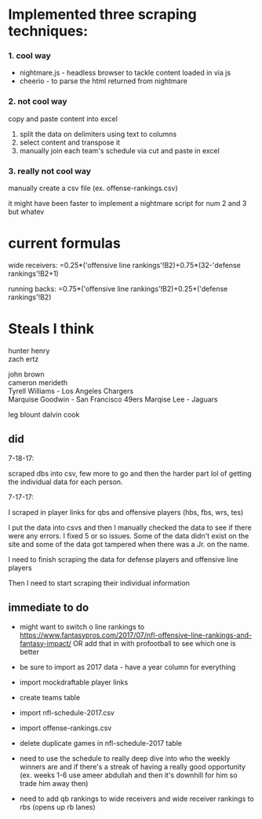 # Implemented three scraping techniques:

### 1. cool way

* nightmare.js - headless browser to tackle content loaded in via js
* cheerio - to parse the html returned from nightmare

### 2. not cool way

copy and paste content into excel 

1. split the data on delimiters using text to columns 
2. select content and transpose it
3. manually join each team's schedule via cut and paste in excel

### 3. really not cool way

manually create a csv file (ex. offense-rankings.csv)

it might have been faster to implement a nightmare script for num 2 and 3 but whatev

# current formulas

wide receivers: 
=0.25*('offensive line rankings'!B2)+0.75*(32-'defense rankings'!B2+1)

running backs:
=0.75*('offensive line rankings'!B2)+0.25*('defense rankings'!B2)

# Steals I think

hunter henry		
zach ertz

john brown	
cameron merideth		
Tyrell Williams - Los Angeles Chargers	
Marquise Goodwin - San Francisco 49ers
Marqise Lee - Jaguars

leg blount
dalvin cook

did
-----

7-18-17: 

scraped dbs into csv, few more to go and then the harder part lol of getting the individual data for each person.

7-17-17: 

I scraped in player links for qbs and offensive players (hbs, fbs, wrs, tes)

I put the data into csvs and then I manually checked the data to see if there were any errors. I fixed 5 or so issues. Some of the data didn't exist on the site and some of the data got tampered when there was a Jr. on the name.

I need to finish scraping the data for defense players and offensive line players

Then I need to start scraping their individual information

immediate to do 
-----
* might want to switch o line rankings to https://www.fantasypros.com/2017/07/nfl-offensive-line-rankings-and-fantasy-impact/ OR add that in with profootball to see which one is better

* be sure to import as 2017 data - have a year column for everything

* import mockdraftable player links

* create teams table

* import nfl-schedule-2017.csv

* import offense-rankings.csv

* delete duplicate games in nfl-schedule-2017 table

* need to use the schedule to really deep dive into who the weekly winners are and if there's a streak of having a really good opportunity (ex. weeks 1-6 use ameer abdullah and then it's downhill for him so trade him away then)

* need to add qb rankings to wide receivers and wide receiver rankings to rbs (opens up rb lanes)


